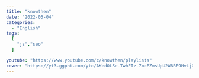 ```yaml
---
title: "knowthen"
date: "2022-05-04"
categories:
  - "English"
tags:
  [
    "js","seo"
  ]

youtube: "https://www.youtube.com/c/knowthen/playlists"
cover: "https://yt3.ggpht.com/ytc/AKedOLSe-TwhFIz-7mcPZmsUpU2W8RF9HvLjOpNozGGCew=s88-c-k-c0x00ffffff-no-rj"
---
```

